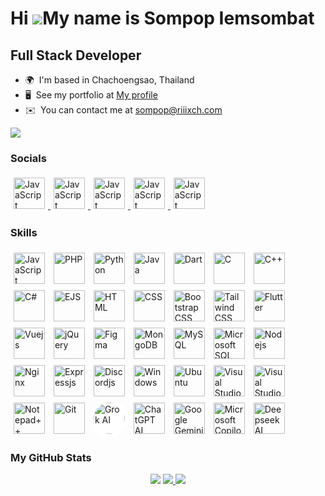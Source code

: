 Hi ![](https://user-images.githubusercontent.com/18350557/176309783-0785949b-9127-417c-8b55-ab5a4333674e.gif)My name is Sompop Iemsombat
========================================================================================================================================

Full Stack Developer
---------------------------------------

* 🌍  I'm based in Chachoengsao, Thailand
* 🖥️  See my portfolio at [My profile](http://profile.riiixch.com/)
* ✉️  You can contact me at [sompop@riiixch.com](mailto:sompop@riiixch.com)

<a href="https://www.github.com/riiixch" target="_blank" rel="noreferrer">
<img src="https://img.shields.io/github/followers/riiixch?logo=github&style=for-the-badge&color=a855f7&labelColor=1c1917"/>
</a>

<h3 align="left">Socials</h3>
<p align="left">
<a href="https://discord.com/users/240449032655339532" target="_blank">
<img src="https://img.icons8.com/?size=100&id=2mIgusGquJFz&format=png" width=50 style="padding: 5px" alt="JavaScript"></img>
</a>
<a href="https://www.facebook.com/profile.php?id=100014941601002" target="_blank">
<img src="https://img.icons8.com/?size=100&id=yGcWL8copNNQ&format=png" width=50 style="padding: 5px" alt="JavaScript"></img>
</a>
<a href="https://www.instagram.com/riiixch/" target="_blank">
<img src="https://img.icons8.com/?size=100&id=Xy10Jcu1L2Su&format=png" width=50 style="padding: 5px" alt="JavaScript"></img>
</a>
<a href="https://line.me/ti/p/kmeC3YpYMu" target="_blank">
<img src="https://img.icons8.com/?size=100&id=0ZWDaCvmIF4I&format=png" width=50 style="padding: 5px" alt="JavaScript"></img>
</a>
<a href="https://www.youtube.com/@RIIIXCHMrsompopYT" target="_blank">
<img src="https://img.icons8.com/?size=100&id=9a46bTk3awwI&format=png" width=50 style="padding: 5px" alt="JavaScript"></img>
</a>
</p>

<h3 align="left">Skills</h3>
<p align="left">
<img src="https://img.icons8.com/?size=100&id=PXTY4q2Sq2lG&format=png" width=50 style="padding: 5px" alt="JavaScript"></img>
<img src="https://img.icons8.com/?size=100&id=ylXrZF2zxsFE&format=png" width=50 style="padding: 5px" alt="PHP"></img>
<img src="https://img.icons8.com/?size=100&id=l75OEUJkPAk4&format=png" width=50 style="padding: 5px" alt="Python"></img>
<img src="https://img.icons8.com/?size=100&id=Pd2x9GWu9ovX&format=png" width=50 style="padding: 5px" alt="Java"></img>
<img src="https://img.icons8.com/?size=100&id=7AFcZ2zirX6Y&format=png" width=50 style="padding: 5px" alt="Dart"></img>
<img src="https://img.icons8.com/?size=100&id=shQTXiDQiQVR&format=png" width=50 style="padding: 5px" alt="C"></img>
<img src="https://img.icons8.com/?size=100&id=TpULddJc4gTh&format=png" width=50 style="padding: 5px" alt="C++"></img>
<img src="https://img.icons8.com/?size=100&id=45490&format=png" width=50 style="padding: 5px" alt="C#"></img>
<img src="https://img.icons8.com/?size=100&id=Pxe6MGswB8pX&format=png" width=50 style="padding: 5px" alt="EJS"></img>
<img src="https://img.icons8.com/?size=100&id=v8RpPQUwv0N8&format=png" width=50 style="padding: 5px" alt="HTML"></img>
<img src="https://img.icons8.com/?size=100&id=7gdY5qNXaKC0&format=png" width=50 style="padding: 5px" alt="CSS"></img>
<img src="https://img.icons8.com/?size=100&id=g9mmSxx3SwAI&format=png" width=50 style="padding: 5px" alt="Bootstrap CSS"></img>
<img src="https://img.icons8.com/?size=100&id=x7XMNGh2vdqA&format=png" width=50 style="padding: 5px" alt="Tailwind CSS"></img>
<img src="https://img.icons8.com/?size=100&id=pCvIfmctRaY8&format=png" width=50 style="padding: 5px" alt="Flutter"></img>
<img src="https://img.icons8.com/?size=100&id=dzfo6UeXW9h7&format=png" width=50 style="padding: 5px" alt="Vuejs"></img>
<img src="https://img.icons8.com/?size=100&id=HKNzD81eiiSc&format=png" width=50 style="padding: 5px" alt="jQuery"></img>
<img src="https://img.icons8.com/?size=100&id=zfHRZ6i1Wg0U&format=png" width=50 style="padding: 5px" alt="Figma"></img>
<img src="https://img.icons8.com/?size=100&id=bosfpvRzNOG8&format=png" width=50 style="padding: 5px" alt="MongoDB"></img>
<img src="https://img.icons8.com/?size=100&id=9nLaR5KFGjN0&format=png" width=50 style="padding: 5px" alt="MySQL"></img>
<img src="https://img.icons8.com/?size=100&id=laYYF3dV0Iew&format=png" width=50 style="padding: 5px" alt="Microsoft SQL Server"></img>
<img src="https://img.icons8.com/?size=100&id=54087&format=png" width=50 style="padding: 5px" alt="Nodejs"></img>
<img src="https://img.icons8.com/?size=100&id=t2x6DtCn5Zzx&format=png" width=50 style="padding: 5px" alt="Nginx"></img>
<img src="https://ajeetchaulagain.com/static/7cb4af597964b0911fe71cb2f8148d64/87351/express-js.png" width=50 style="padding: 5px" alt="Expressjs"></img>
<img src="https://icon.icepanel.io/Technology/svg/Discord.js.svg" width=50 style="padding: 5px" alt="Discordjs"></img>
<img src="https://img.icons8.com/?size=100&id=108792&format=png" width=50 style="padding: 5px" alt="Windows"></img>
<img src="https://img.icons8.com/?size=100&id=63208&format=png" width=50 style="padding: 5px" alt="Ubuntu"></img>
<img src="https://img.icons8.com/?size=100&id=0OQR1FYCuA9f&format=png" width=50 style="padding: 5px" alt="Visual Studio Code"></img>
<img src="https://img.icons8.com/?size=100&id=ezj3zaVtImPg&format=png" width=50 style="padding: 5px" alt="Visual Studio Community"></img>
<img src="https://img.icons8.com/?size=100&id=67169&format=png" width=50 style="padding: 5px" alt="Notepad++"></img>
<img src="https://img.icons8.com/?size=100&id=20906&format=png" width=50 style="padding: 5px" alt="Git"></img>
<img src="https://img.icons8.com/?size=100&id=W864KQKLKmWj&format=png" width=50 style="padding: 5px; background: white; border-radius: 50%;" alt="Grok AI"></img>
<img src="https://img.icons8.com/?size=100&id=ka3InxFU3QZa&format=png" width=50 style="padding: 5px" alt="ChatGPT AI"></img>
<img src="https://encrypted-tbn0.gstatic.com/images?q=tbn:ANd9GcThr7qrIazsvZwJuw-uZCtLzIjaAyVW_ZrlEQ&s" width=50 style="padding: 5px" alt="Google Gemini AI"></img>
<img src="https://img.icons8.com/?size=100&id=PxQoyT1s0uFh&format=png" width=50 style="padding: 5px" alt="Microsoft Copilot AI"></img>
<img src="https://img.icons8.com/?size=100&id=THRPlyXrzBJk&format=png" width=50 style="padding: 5px" alt="Deepseek AI"></img>
</p>

<h3 align="left">My GitHub Stats</h3>
<p align="center">
<img src="https://git-stats.riiixch.com/?username=RIIIXCH&include_all_commits=true&count_private=true&show_icons=true&title_color=6366f1&text_color=ffffff&icon_color=a855f7&bg_color=1c1917&hide_border=false&hide=contribs"/>

<a href="https://git-stats.riiixch.com/top-langs/?username=RIIIXCH&include_all_commits=true&count_private=true&layout=compact&title_color=6366f1&text_color=ffffff&icon_color=a855f7&bg_color=1c1917&hide_border=false&locale=en&custom_title=Top%20Languages&langs_count=20">
<img src="https://git-stats.riiixch.com/top-langs/?username=RIIIXCH&include_all_commits=true&count_private=true&layout=compact&title_color=6366f1&text_color=ffffff&icon_color=a855f7&bg_color=1c1917&hide_border=false&locale=en&custom_title=Top%20Languages&langs_count=20"/>
</a>

<img src="https://github-profile-trophy.vercel.app/?username=RIIIXCH&theme=juicyfresh&row=2&column=3"/>
</p>
